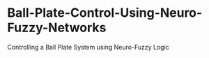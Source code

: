 # Ball-Plate-Control-Using-Neuro-Fuzzy-Networks
Controlling a Ball Plate System using Neuro-Fuzzy Logic
